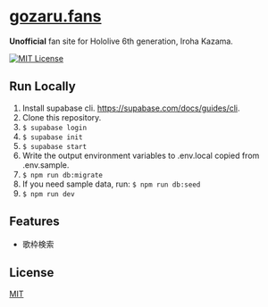 
# [gozaru.fans](https://gozaru.fans)

**Unofficial** fan site for Hololive 6th generation, Iroha Kazama.

[![MIT License](https://img.shields.io/badge/License-MIT-green.svg)](https://choosealicense.com/licenses/mit/)

## Run Locally

1. Install supabase cli. https://supabase.com/docs/guides/cli.
1. Clone this repository.
1. `$ supabase login`
1. `$ supabase init`
1. `$ supabase start`
1. Write the output environment variables to .env.local copied from .env.sample.
1. `$ npm run db:migrate`
1. If you need sample data, run: `$ npm run db:seed`
1. `$ npm run dev`

## Features

- 歌枠検索

## License

[MIT](https://github.com/qisarazu/iroha-fansite/blob/main/LICENSE)

